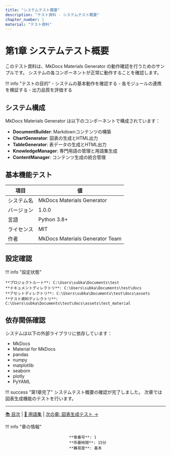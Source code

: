 ```yaml
---
title: "システムテスト概要"
description: "テスト資料 - システムテスト概要"
chapter_number: 1
material: "テスト資料"
---
```


# 第1章 システムテスト概要


このテスト資料は、MkDocs Materials Generator の動作確認を行うためのサンプルです。
システムの各コンポーネントが正常に動作することを確認します。

!!! info "テストの目的"
    - システムの基本動作を確認する
    - 各モジュールの連携を検証する
    - 出力品質を評価する

## システム構成


<span data-md-tooltip="Pythonで書かれた静的サイトジェネレータ。Markdownファイルから美しいドキュメントサイトを生成する。">MkDocs</span> Materials Generator は以下のコンポーネントで構成されています：

- **<span data-md-tooltip="Markdownコンテンツを構築するためのクラス。見出し、段落、リストなどの要素を生成する。">DocumentBuilder</span>**: Markdownコンテンツの構築
- **ChartGenerator**: 図表の生成とHTML出力
- **TableGenerator**: 表データの生成とHTML出力
- **KnowledgeManager**: 専門用語の管理と用語集生成
- **ContentManager**: コンテンツ生成の統合管理


## 基本機能テスト

| 項目 | 値 |
| --- | --- |
| システム名 | MkDocs Materials Generator |
| バージョン | 1.0.0 |
| 言語 | Python 3.8+ |
| ライセンス | MIT |
| 作者 | MkDocs Materials Generator Team |

## 設定確認

!!! info "設定状態"

    **プロジェクトルート**: C:\Users\subka\Documents\test
    **ドキュメントディレクトリ**: C:\Users\subka\Documents\test\docs
    **アセットディレクトリ**: C:\Users\subka\Documents\test\docs\assets
    **テスト資料ディレクトリ**: C:\Users\subka\Documents\test\docs\assets\test_material


## 依存関係確認

システムは以下の外部ライブラリに依存しています：

- MkDocs
- Material for MkDocs
- pandas
- numpy
- matplotlib
- seaborn
- plotly
- PyYAML


!!! success "第1章完了"
    システムテスト概要の確認が完了しました。
    次章では図表生成機能のテストを行います。

---

[📚 目次](index.md) | [📖 用語集](glossary.md) | [次の章: 図表生成テスト →](chapter_02_図表生成テスト.md)

!!! info "章の情報"

                                **章番号**: 1
                                **所要時間**: 15分
                                **難易度**: 基本
